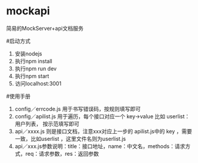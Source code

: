 # mockapi
简易的MockServer+api文档服务

#启动方式
1. 安装nodejs
2. 执行npm install
3. 执行npm run dev
4. 执行npm start
5. 访问localhost:3001

#使用手册
1. config／errcode.js 用于书写错误码，按规则填写即可
2. config／apilist.js 用于遍历，每个接口对应一个 key->value 比如 userlist：用户列表， 按示范填写即可
3. api／xxxx.js 则是接口文档，注意xxx对应上一步的 apilist.js中的 key ，需要一致，比如userlist ，这里文件名则为userlist.js
4. api／xxx.js参数说明：title：接口地址，name：中文名，methods：请求方式，req：请求参数，res：返回参数

